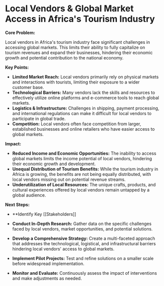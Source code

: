 

# Local Vendors & Global Market Access in Africa's Tourism Industry

**Core Problem:**

Local vendors in Africa's tourism industry face significant challenges in accessing global markets. This limits their ability to fully capitalize on tourism revenues and expand their businesses, hindering their economic growth and potential contribution to the national economy.

**Key Points:**

* **Limited Market Reach:** Local vendors primarily rely on physical markets and interactions with tourists, limiting their exposure to a wider customer base.
* **Technological Barriers:** Many vendors lack the skills and resources to effectively utilize online platforms and e-commerce tools to reach global markets.
* **Logistics & Infrastructure:**  Challenges in shipping, payment processing, and international regulations can make it difficult for local vendors to participate in global trade.
* **Competition:**  Local vendors often face competition from larger, established businesses and online retailers who have easier access to global markets.

**Impact:**

* **Reduced Income and Economic Opportunities:** The inability to access global markets limits the income potential of local vendors, hindering their economic growth and development.
* **Unequal Distribution of Tourism Benefits:** While the tourism industry in Africa is growing, the benefits are not being equally distributed, with local vendors missing out on potential revenue streams.
* **Underutilization of Local Resources:** The unique crafts, products, and cultural experiences offered by local vendors remain untapped by a global audience.

**Next Steps:**

* **Identify Key [[Stakeholders]]

* **Conduct In-Depth Research:** Gather data on the specific challenges faced by local vendors, market opportunities, and potential solutions.
* **Develop a Comprehensive Strategy:**  Create a multi-faceted approach that addresses the technological, logistical, and infrastructural barriers hindering local vendors' access to global markets.
* **Implement Pilot Projects:**  Test and refine solutions on a smaller scale before widespread implementation.
* **Monitor and Evaluate:** Continuously assess the impact of interventions and make adjustments as needed.